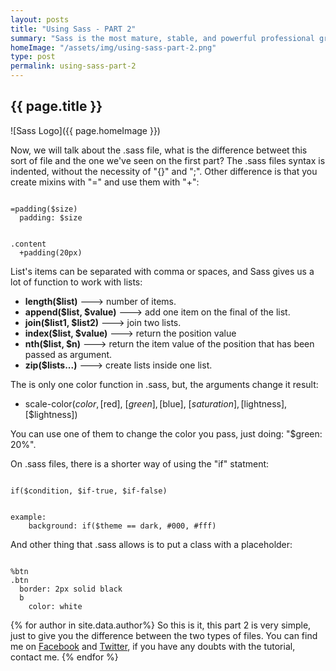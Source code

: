 ```yaml
---
layout: posts
title: "Using Sass - PART 2"
summary: "Sass is the most mature, stable, and powerful professional grade CSS extension language in the world. This post is the continuation of the 'Using Sass - PART 1' post, so let's continue."
homeImage: "/assets/img/using-sass-part-2.png"
type: post
permalink: using-sass-part-2
---
```


<h2 class="post__text-title">{{ page.title }}</h2>

![Sass Logo]({{ page.homeImage }})

Now, we will talk about the .sass file, what is the difference betweet this sort of file and the one we've seen on the first part? The .sass files syntax is indented, without the necessity of "{}" and ";". Other difference is that you create mixins with "=" and use them with "+": 

<code>
=padding($size)
  padding: $size
<br>
.content
  +padding(20px)
</code>

List's items can be separated with comma or spaces, and Sass gives us a lot of function to work with lists:

-   **length($list)** ---> number of items.
-   **append($list, $value)** ---> add one item on the final of the list.
-   **join($list1, $list2)** ---> join two lists.
-   **index($list, $value)** ---> return the position value
-   **nth($list, $n)** ---> return the item value of the position that has been passed as argument.
-   **zip($lists...)** ---> create lists inside one list.

The is only one color function in .sass, but, the arguments change it result:

- scale-color($color, [$red], [$green], [$blue], [$saturation], [$lightness], [$lightness])

You can use one of them to change the color you pass, just doing: "$green: 20%".

On .sass files, there is a shorter way of using the "if" statment:

<code>
if($condition, $if-true, $if-false)
<br>
example:
    background: if($theme == dark, #000, #fff)
</code>

And other thing that .sass allows is to put a class with a placeholder:

<code>
%btn
.btn
  border: 2px solid black
  b
    color: white
</code>

{% for author in site.data.author%}
So this is it, this part 2 is very simple, just to give you the difference between the two types of files. You can find me on <a href="{{ author.social.facebook }}" target="_blank">Facebook</a> and <a href="{{ author.social.twitter }}" target="_blank">Twitter</a>, if you have any doubts with the tutorial, contact me.
{% endfor %}